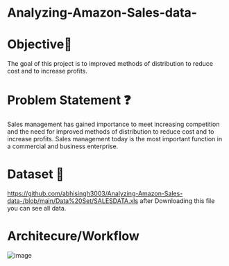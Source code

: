 # Analyzing-Amazon-Sales-data-
# Objective🎯
 The goal of this project is to  improved methods of distribution to reduce cost and to increase profits.
 # Problem Statement ❓
 Sales management has gained importance to meet increasing competition and the need
for improved methods of distribution to reduce cost and to increase profits. Sales
management today is the most important function in a commercial and business
enterprise.
# Dataset 📀
https://github.com/abhisingh3003/Analyzing-Amazon-Sales-data-/blob/main/Data%20Set/SALESDATA.xls 
after Downloading this file you can see all data.
# Architecure/Workflow
![image](https://user-images.githubusercontent.com/66269537/148683521-c948b9fb-5347-4843-8bff-24d8aa86f36f.png)
 
